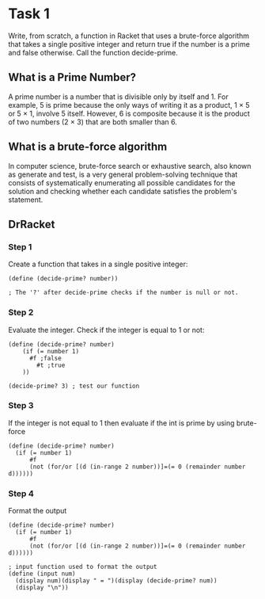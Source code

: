 # Task 1
Write, from scratch, a function in Racket that uses a brute-force algorithm that takes a single positive integer and return true if the number is a prime and false otherwise. Call the function decide-prime.

## What is a Prime Number?
A prime number is a number that is divisible only by itself and 1. For example, 5 is prime because the only ways of writing it as a product, 1 × 5 or 5 × 1, involve 5 itself. However, 6 is composite because it is the product of two numbers (2 × 3) that are both smaller than 6.

## What is a brute-force algorithm
In computer science, brute-force search or exhaustive search, also known as generate and test, is a very general problem-solving technique that consists of systematically enumerating all possible candidates for the solution and checking whether each candidate satisfies the problem's statement.

## DrRacket
### Step 1
Create a function that takes in a single positive integer:
```Racket
(define (decide-prime? number))

; The '?' after decide-prime checks if the number is null or not.

```

### Step 2
Evaluate the integer. Check if the integer is equal to 1 or not:
```Racket
(define (decide-prime? number)
    (if (= number 1)
      #f ;false
        #t ;true
    ))

(decide-prime? 3) ; test our function
```
### Step 3
If the integer is not equal to 1 then evaluate if the int is prime by using brute-force
```Racket
(define (decide-prime? number)
  (if (= number 1)
      #f
      (not (for/or [(d (in-range 2 number))]=(= 0 (remainder number d))))))
```

### Step 4
Format the output
```Racket
(define (decide-prime? number)
  (if (= number 1)
      #f
      (not (for/or [(d (in-range 2 number))]=(= 0 (remainder number d))))))

; input function used to format the output
(define (input num)
  (display num)(display " = ")(display (decide-prime? num))
  (display "\n"))
```